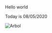 Hello world

Today is 08/05/2020

![Arbol](https://dam.ngenespanol.com/wp-content/uploads/2019/06/arbol-mas-alto-del-mundo-770x395.png)